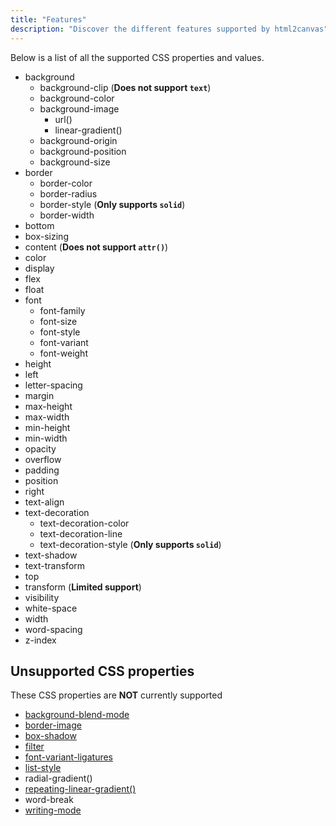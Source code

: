 ```yaml
---
title: "Features"
description: "Discover the different features supported by html2canvas"
---
```


Below is a list of all the supported CSS properties and values.

 - background
   - background-clip (**Does not support `text`**)
   - background-color
   - background-image
       - url()
       - linear-gradient()
   - background-origin 
   - background-position
   - background-size   
 - border
   - border-color
   - border-radius
   - border-style (**Only supports `solid`**)
   - border-width
 - bottom
 - box-sizing
 - content (**Does not support `attr()`**)
 - color
 - display
 - flex
 - float
 - font
   - font-family
   - font-size
   - font-style
   - font-variant
   - font-weight
 - height
 - left
 - letter-spacing
 - margin
 - max-height
 - max-width
 - min-height
 - min-width
 - opacity
 - overflow
 - padding
 - position
 - right
 - text-align
 - text-decoration
   - text-decoration-color
   - text-decoration-line
   - text-decoration-style (**Only supports `solid`**)
 - text-shadow
 - text-transform 
 - top
 - transform (**Limited support**)
 - visibility
 - white-space
 - width
 - word-spacing
 - z-index
    
## Unsupported CSS properties
These CSS properties are **NOT** currently supported
 - [background-blend-mode](https://github.com/niklasvh/html2canvas/issues/966)
 - [border-image](https://github.com/niklasvh/html2canvas/issues/1287)
 - [box-shadow](https://github.com/niklasvh/html2canvas/pull/1086)
 - [filter](https://github.com/niklasvh/html2canvas/issues/493)
 - [font-variant-ligatures](https://github.com/niklasvh/html2canvas/pull/1085)
 - [list-style](https://github.com/niklasvh/html2canvas/issues/177)
 - radial-gradient()
 - [repeating-linear-gradient()](https://github.com/niklasvh/html2canvas/issues/1162)
 - word-break
 - [writing-mode](https://github.com/niklasvh/html2canvas/issues/1258)


